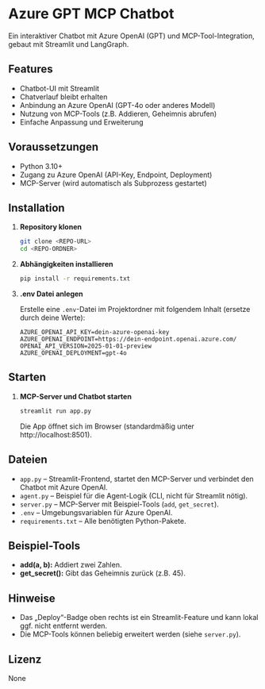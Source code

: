 # Azure GPT MCP Chatbot

Ein interaktiver Chatbot mit Azure OpenAI (GPT) und MCP-Tool-Integration, gebaut mit Streamlit und LangGraph.

## Features

- Chatbot-UI mit Streamlit
- Chatverlauf bleibt erhalten
- Anbindung an Azure OpenAI (GPT-4o oder anderes Modell)
- Nutzung von MCP-Tools (z.B. Addieren, Geheimnis abrufen)
- Einfache Anpassung und Erweiterung

## Voraussetzungen

- Python 3.10+
- Zugang zu Azure OpenAI (API-Key, Endpoint, Deployment)
- MCP-Server (wird automatisch als Subprozess gestartet)

## Installation

1. **Repository klonen**
    ```bash
    git clone <REPO-URL>
    cd <REPO-ORDNER>
    ```

2. **Abhängigkeiten installieren**
    ```bash
    pip install -r requirements.txt
    ```

3. **.env Datei anlegen**

    Erstelle eine `.env`-Datei im Projektordner mit folgendem Inhalt (ersetze durch deine Werte):

    ```
    AZURE_OPENAI_API_KEY=dein-azure-openai-key
    AZURE_OPENAI_ENDPOINT=https://dein-endpoint.openai.azure.com/
    OPENAI_API_VERSION=2025-01-01-preview
    AZURE_OPENAI_DEPLOYMENT=gpt-4o
    ```

## Starten

1. **MCP-Server und Chatbot starten**
    ```bash
    streamlit run app.py
    ```

    Die App öffnet sich im Browser (standardmäßig unter http://localhost:8501).

## Dateien

- `app.py` – Streamlit-Frontend, startet den MCP-Server und verbindet den Chatbot mit Azure OpenAI.
- `agent.py` – Beispiel für die Agent-Logik (CLI, nicht für Streamlit nötig).
- `server.py` – MCP-Server mit Beispiel-Tools (`add`, `get_secret`).
- `.env` – Umgebungsvariablen für Azure OpenAI.
- `requirements.txt` – Alle benötigten Python-Pakete.

## Beispiel-Tools

- **add(a, b):** Addiert zwei Zahlen.
- **get_secret():** Gibt das Geheimnis zurück (z.B. 45).

## Hinweise

- Das „Deploy“-Badge oben rechts ist ein Streamlit-Feature und kann lokal ggf. nicht entfernt werden.
- Die MCP-Tools können beliebig erweitert werden (siehe `server.py`).

## Lizenz

None

